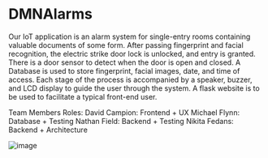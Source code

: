 # DMNAlarms

Our IoT application is an alarm system for single-entry rooms containing valuable documents of some form. After passing fingerprint and facial recognition, the electric strike door lock is unlocked, and entry is granted. There is a door sensor to detect when the door is open and closed. A Database is used to store fingerprint, facial images, date, and time of access. Each stage of the process is accompanied by a speaker, buzzer, and LCD display to guide the user through the system. A flask website is to be used to facilitate a typical front-end user.

Team Members Roles:
David Campion: Frontend + UX
Michael Flynn: Database + Testing
Nathan Field: Backend + Testing
Nikita Fedans: Backend + Architecture

![image](https://user-images.githubusercontent.com/92158821/196925554-96618cda-3177-464b-b860-8b97d5b9e615.png)
